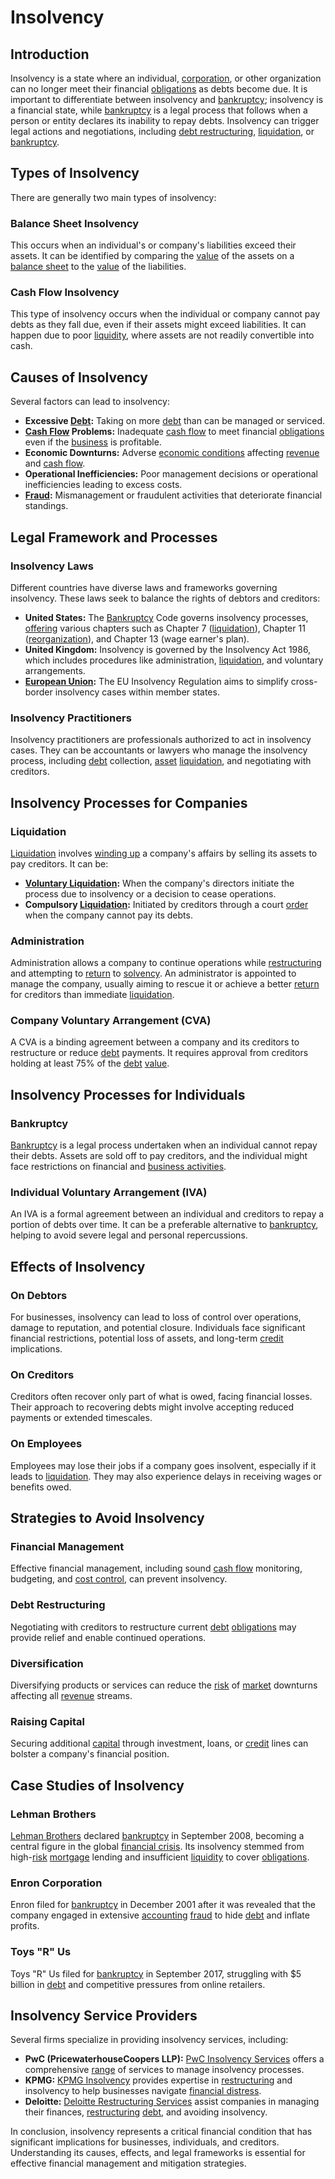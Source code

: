 # Insolvency

## Introduction 
Insolvency is a state where an individual, [corporation](../c/corporation.md), or other organization can no longer meet their financial [obligations](../o/obligation.md) as debts become due. It is important to differentiate between insolvency and [bankruptcy](../b/bankruptcy.md); insolvency is a financial state, while [bankruptcy](../b/bankruptcy.md) is a legal process that follows when a person or entity declares its inability to repay debts. Insolvency can trigger legal actions and negotiations, including [debt restructuring](../d/debt_restructuring.md), [liquidation](../l/liquidation.md), or [bankruptcy](../b/bankruptcy.md).

## Types of Insolvency
There are generally two main types of insolvency: 

### Balance Sheet Insolvency
This occurs when an individual's or company's liabilities exceed their assets. It can be identified by comparing the [value](../v/value.md) of the assets on a [balance sheet](../b/balance_sheet.md) to the [value](../v/value.md) of the liabilities.

### Cash Flow Insolvency 
This type of insolvency occurs when the individual or company cannot pay debts as they fall due, even if their assets might exceed liabilities. It can happen due to poor [liquidity](../l/liquidity.md), where assets are not readily convertible into cash.

## Causes of Insolvency
Several factors can lead to insolvency:

- **Excessive [Debt](../d/debt.md):** Taking on more [debt](../d/debt.md) than can be managed or serviced.
- **[Cash Flow](../c/cash_flow.md) Problems:** Inadequate [cash flow](../c/cash_flow.md) to meet financial [obligations](../o/obligation.md) even if the [business](../b/business.md) is profitable.
- **Economic Downturns:** Adverse [economic conditions](../e/economic_conditions.md) affecting [revenue](../r/revenue.md) and [cash flow](../c/cash_flow.md).
- **Operational Inefficiencies:** Poor management decisions or operational inefficiencies leading to excess costs.
- **[Fraud](../f/fraud.md):** Mismanagement or fraudulent activities that deteriorate financial standings.

## Legal Framework and Processes

### Insolvency Laws
Different countries have diverse laws and frameworks governing insolvency. These laws seek to balance the rights of debtors and creditors:

- **United States:** The [Bankruptcy](../b/bankruptcy.md) Code governs insolvency processes, [offering](../o/offering.md) various chapters such as Chapter 7 ([liquidation](../l/liquidation.md)), Chapter 11 ([reorganization](../r/reorganization.md)), and Chapter 13 (wage earner's plan).
- **United Kingdom:** Insolvency is governed by the Insolvency Act 1986, which includes procedures like administration, [liquidation](../l/liquidation.md), and voluntary arrangements.
- **[European Union](../e/european_union_(eu).md):** The EU Insolvency Regulation aims to simplify cross-border insolvency cases within member states.

### Insolvency Practitioners
Insolvency practitioners are professionals authorized to act in insolvency cases. They can be accountants or lawyers who manage the insolvency process, including [debt](../d/debt.md) collection, [asset](../a/asset.md) [liquidation](../l/liquidation.md), and negotiating with creditors.

## Insolvency Processes for Companies

### Liquidation
[Liquidation](../l/liquidation.md) involves [winding up](../w/winding_up.md) a company's affairs by selling its assets to pay creditors. It can be:

- **[Voluntary Liquidation](../v/voluntary_liquidation.md):** When the company's directors initiate the process due to insolvency or a decision to cease operations.
- **Compulsory [Liquidation](../l/liquidation.md):** Initiated by creditors through a court [order](../o/order.md) when the company cannot pay its debts.

### Administration
Administration allows a company to continue operations while [restructuring](../r/restructuring.md) and attempting to [return](../r/return.md) to [solvency](../s/solvency.md). An administrator is appointed to manage the company, usually aiming to rescue it or achieve a better [return](../r/return.md) for creditors than immediate [liquidation](../l/liquidation.md).

### Company Voluntary Arrangement (CVA)
A CVA is a binding agreement between a company and its creditors to restructure or reduce [debt](../d/debt.md) payments. It requires approval from creditors holding at least 75% of the [debt](../d/debt.md) [value](../v/value.md).

## Insolvency Processes for Individuals

### Bankruptcy
[Bankruptcy](../b/bankruptcy.md) is a legal process undertaken when an individual cannot repay their debts. Assets are sold off to pay creditors, and the individual might face restrictions on financial and [business activities](../b/business_activities.md).

### Individual Voluntary Arrangement (IVA)
An IVA is a formal agreement between an individual and creditors to repay a portion of debts over time. It can be a preferable alternative to [bankruptcy](../b/bankruptcy.md), helping to avoid severe legal and personal repercussions.

## Effects of Insolvency

### On Debtors
For businesses, insolvency can lead to loss of control over operations, damage to reputation, and potential closure. Individuals face significant financial restrictions, potential loss of assets, and long-term [credit](../c/credit.md) implications.

### On Creditors
Creditors often recover only part of what is owed, facing financial losses. Their approach to recovering debts might involve accepting reduced payments or extended timescales.

### On Employees
Employees may lose their jobs if a company goes insolvent, especially if it leads to [liquidation](../l/liquidation.md). They may also experience delays in receiving wages or benefits owed.

## Strategies to Avoid Insolvency

### Financial Management
Effective financial management, including sound [cash flow](../c/cash_flow.md) monitoring, budgeting, and [cost control](../c/cost_control.md), can prevent insolvency.

### Debt Restructuring
Negotiating with creditors to restructure current [debt](../d/debt.md) [obligations](../o/obligation.md) may provide relief and enable continued operations.

### Diversification
Diversifying products or services can reduce the [risk](../r/risk.md) of [market](../m/market.md) downturns affecting all [revenue](../r/revenue.md) streams.

### Raising Capital
Securing additional [capital](../c/capital.md) through investment, loans, or [credit](../c/credit.md) lines can bolster a company's financial position.

## Case Studies of Insolvency

### Lehman Brothers 
[Lehman Brothers](../l/lehman_brothers.md) declared [bankruptcy](../b/bankruptcy.md) in September 2008, becoming a central figure in the global [financial crisis](../f/financial_crisis.md). Its insolvency stemmed from high-[risk](../r/risk.md) [mortgage](../m/mortgage.md) lending and insufficient [liquidity](../l/liquidity.md) to cover [obligations](../o/obligation.md).

### Enron Corporation
Enron filed for [bankruptcy](../b/bankruptcy.md) in December 2001 after it was revealed that the company engaged in extensive [accounting](../a/accounting.md) [fraud](../f/fraud.md) to hide [debt](../d/debt.md) and inflate profits.

### Toys "R" Us
Toys "R" Us filed for [bankruptcy](../b/bankruptcy.md) in September 2017, struggling with $5 billion in [debt](../d/debt.md) and competitive pressures from online retailers. 

## Insolvency Service Providers
Several firms specialize in providing insolvency services, including:

- **PwC (PricewaterhouseCoopers LLP):** [PwC Insolvency Services](https://www.pwc.com/gx/en/services/insolvency.html) offers a comprehensive [range](../r/range.md) of services to manage insolvency processes.
- **KPMG:** [KPMG Insolvency](https://home.kpmg/xx/en/home/services/advisory/deal-advisory/restructuring.html) provides expertise in [restructuring](../r/restructuring.md) and insolvency to help businesses navigate [financial distress](../f/financial_distress.md).
- **Deloitte:** [Deloitte Restructuring Services](https://www2.deloitte.com/global/en/pages/financial-advisory/topics/restructuring-services.html) assist companies in managing their finances, [restructuring](../r/restructuring.md) [debt](../d/debt.md), and avoiding insolvency.

In conclusion, insolvency represents a critical financial condition that has significant implications for businesses, individuals, and creditors. Understanding its causes, effects, and legal frameworks is essential for effective financial management and mitigation strategies.